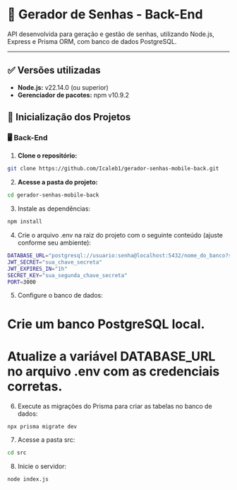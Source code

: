 # 🔐 Gerador de Senhas - Back-End

API desenvolvida para geração e gestão de senhas, utilizando Node.js, Express e Prisma ORM, com banco de dados PostgreSQL.

---

## ✅ Versões utilizadas

- **Node.js:** v22.14.0 (ou superior)  
- **Gerenciador de pacotes:** npm v10.9.2 


## 🚀 Inicialização dos Projetos

### 🖥️ Back-End

1. **Clone o repositório:**
```bash
git clone https://github.com/Icaleb1/gerador-senhas-mobile-back.git
```
2. **Acesse a pasta do projeto:**
```bash
cd gerador-senhas-mobile-back
```
3. Instale as dependências:
```bash
npm install
```
4. Crie o arquivo .env na raiz do projeto com o seguinte conteúdo (ajuste conforme seu ambiente):
```bash
DATABASE_URL="postgresql://usuario:senha@localhost:5432/nome_do_banco?schema=public"
JWT_SECRET="sua_chave_secreta"
JWT_EXPIRES_IN="1h"
SECRET_KEY="sua_segunda_chave_secreta"
PORT=3000
```
5. Configure o banco de dados:
# Crie um banco PostgreSQL local.
# Atualize a variável DATABASE_URL no arquivo .env com as credenciais corretas.

6. Execute as migrações do Prisma para criar as tabelas no banco de dados:
```bash
npx prisma migrate dev
```
7. Acesse a pasta src:
```bash
cd src
```
8. Inicie o servidor:
```bash
node index.js
```